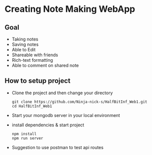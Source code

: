 # Creating Note Making WebApp

## Goal

- Taking notes
- Saving notes
- Able to Edit
- Shareable with friends
- Rich-text formatting
- Able to comment on shared note

## How to setup project

- Clone the project and then change your directory

  ```
  git clone https://github.com/Ninja-nick-s/HalfBitInf_Web1.git
  cd HalfBitInf_Web1
  ```

- Start your mongodb server in your local environment
- install dependencies & start project
  ```
  npm install
  npm run server
  ```
- Suggestion to use postman to test api routes
